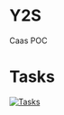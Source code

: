 # Y2S

Caas POC

# Tasks

[![Tasks](https://badge.waffle.io/davidfrigola/y2s.png)](http://waffle.io/davidfrigola/y2s)
